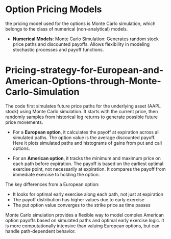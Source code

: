 # Option Pricing Models
the pricing model used for the options is Monte Carlo simulation, which belongs to the class of numerical (non-analytical) models.

* **Numerical Models**: Monte Carlo Simulation: Generates random stock price paths and discounted payoffs. Allows flexibility in modeling stochastic processes and payoff functions.

# Pricing-strategy-for-European-and-American-Options-through-Monte-Carlo-Simulation
The code first simulates future price paths for the underlying asset (AAPL stock) using Monte Carlo simulation. It starts with the current price, then randomly samples from historical log returns to generate possible future price movements.

* For a **European option**, it calculates the payoff at expiration across all simulated paths. The option value is the average discounted payoff. Here it plots simulated paths and histograms of gains from put and call options.

* For an **American option**, it tracks the minimum and maximum price on each path before expiration. The payoff is based on the earliest optimal exercise point, not necessarily at expiration. It compares the payoff from immediate exercise to holding the option.

The key differences from a European option:

* It looks for optimal early exercise along each path, not just at expiration
* The payoff distribution has higher values due to early exercise
* The put option value converges to the strike price as time passes

Monte Carlo simulation provides a flexible way to model complex American option payoffs based on simulated paths and optimal early exercise logic. It is more computationally intensive than valuing European options, but can handle path-dependent behavior.
